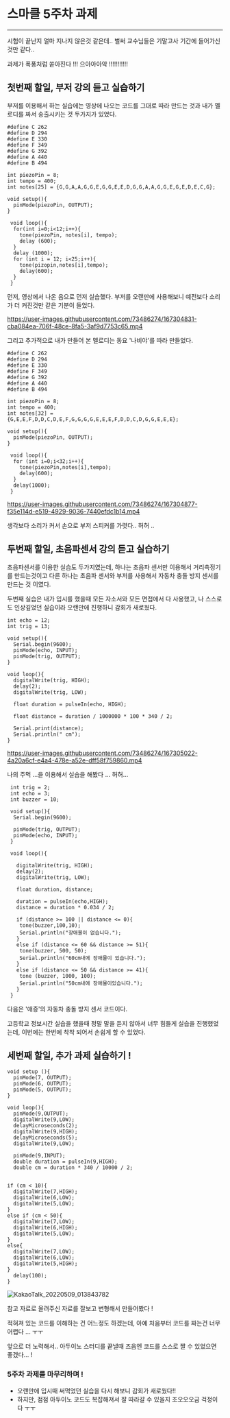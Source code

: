 # 스마클 5주차 과제 
---
시험이 끝난지 얼마 지나지 않은것 같은데.. 벌써 교수님들은 기말고사 기간에 들어가신것만 같다..

과제가 폭풍처럼 쏟아진다 !!! 으아아아악 !!!!!!!!!!!



## 첫번째 할일, 부저 강의 듣고 실습하기 
부저를 이용해서 하는 실습에는 영상에 나오는 코드를 그대로 따라 만드는 것과 내가 멜로디를 짜서 송출시키는 것 두가지가 있었다. 
```
#define C 262
#define D 294
#define E 330
#define F 349 
#define G 392
#define A 440
#define B 494

int piezoPin = 8;
int tempo = 400;
int notes[25] = {G,G,A,A,G,G,E,G,G,E,E,D,G,G,A,A,G,G,E,G,E,D,E,C,G};

void setup(){
  pinMode(piezoPin, OUTPUT);
}

 void loop(){
  for(int i=0;i<12;i++){
    tone(piezoPin, notes[i], tempo);
    delay (600);
  }
  delay (1000);
  for (int i = 12; i<25;i++){
    tone(pizopin,notes[i],tempo);
    delay(600);
  }
 }
```
먼저, 영상에서 나온 음으로 먼저 실습했다.
부저를 오랜만에 사용해보니 예전보다 소리가 더 커진것만 같은 기분이 들었다.


https://user-images.githubusercontent.com/73486274/167304831-cba084ea-706f-48ce-8fa5-3af9d7753c65.mp4



그리고 추가적으로 내가 만들어 본 멜로디는 동요 '나비야'를 따라 만들었다.

~~~
#define C 262
#define D 294
#define E 330
#define F 349 
#define G 392
#define A 440
#define B 494

int piezoPin = 8;
int tempo = 400;
int notes[32] = {G,E,E,F,D,D,C,D,E,F,G,G,G,G,E,E,E,F,D,D,C,D,G,G,E,E,E};

void setup(){
  pinMode(piezoPin, OUTPUT);
}

 void loop(){
  for (int i=0;i<32;i++){
    tone(piezoPin,notes[i],tempo);
    delay(600);
  }
  delay(1000);
 }
~~~

https://user-images.githubusercontent.com/73486274/167304877-f35e114d-e519-4929-9036-7440efdc1b14.mp4

생각보다 소리가 커서 손으로 부저 스피커를 가렷다.. 허허 .. 




## 두번째 할일, 초음파센서 강의 듣고 실습하기

초음파센서를 이용한 실습도 두가지였는데, 하나는 초음파 센서만 이용해서 거리측정기를 만드는것이고 다른 하나는 초음파 센서와 부저를 사용해서 자동차 충돌 방지 센서를 만드는 것 이였다.

두번째 실습은 내가 입시를 했을때 모든 자소서와 모든 면접에서 다 사용했고, 나 스스로도 인상깊었던 실습이라 오랜만에 진행하니 감회가 새로웠다. 
```
int echo = 12;
int trig = 13;

void setup(){
  Serial.begin(9600);
  pinMode(echo, INPUT);
  pinMode(trig, OUTPUT);
}

void loop(){
  digitalWrite(trig, HIGH);
  delay(2);
  digitalWrite(trig, LOW);

  float duration = pulseIn(echo, HIGH);

  float distance = duration / 1000000 * 100 * 340 / 2;

  Serial.print(distance);
  Serial.println(" cm");
}
```

https://user-images.githubusercontent.com/73486274/167305022-4a20a6cf-e4a4-478e-a52e-dff58f759860.mp4

나의 주먹 ...을 이용해서 실습을 해봤다 ... 허허... 

```
 int trig = 2;
 int echo = 3;
 int buzzer = 10;

 void setup(){
  Serial.begin(9600);

  pinMode(trig, OUTPUT);
  pinMode(echo, INPUT);
 }

 void loop(){

   digitalWrite(trig, HIGH);
   delay(2);
   digitalWrite(trig, LOW);

   float duration, distance;

   duration = pulseIn(echo,HIGH);
   distance = duration * 0.034 / 2;

   if (distance >= 100 || distance <= 0){
    tone(buzzer,100,10);
    Serial.println("장애물이 없습니다.");
   }
   else if (distance <= 60 && distance >= 51){
    tone(buzzer, 500, 50);
    Serial.println("60cm내에 장애물이 있습니다.");
   }
   else if (distance <= 50 && distance >= 41){
    tone (buzzer, 1000, 100);
    Serial.println("50cm내에 장애물이있습니다.");
   }
 }
```

다음은 '애증'의 자동차 충돌 방지 센서 코드이다.

고등학교 정보시간 실습을 했을때 정말 말을 듣지 않아서 너무 힘들게 실습을 진행했었는데, 이번에는 한번에 착착 되어서 손쉽게 할 수 있었다.





## 세번째 할일, 추가 과제 실습하기 ! 

```
void setup (){
  pinMode(7, OUTPUT);
  pinMode(6, OUTPUT);
  pinMode(5, OUTPUT);
}

void loop(){
  pinMode(9,OUTPUT);
  digitalWrite(9,LOW);
  delayMicroseconds(2);
  digitalWrite(9,HIGH);
  delayMicroseconds(5);
  digitalWrite(9,LOW);

  pinMode(9,INPUT);
  double duration = pulseIn(9,HIGH);
  double cm = duration * 340 / 10000 / 2;


if (cm < 10){
  digitalWrite(7,HIGH);
  digitalWrite(6,LOW);
  digitalWrite(5,LOW);
}
else if (cm < 50){
  digitalWrite(7,LOW);
  digitalWrite(6,HIGH);
  digitalWrite(5,LOW);
}
else{
  digitalWrite(7,LOW);
  digitalWrite(6,LOW);
  digitalWrite(5,HIGH);
}
  delay(100);
}
```
![KakaoTalk_20220509_013843782](https://user-images.githubusercontent.com/73486274/167306061-277cbb75-190b-478a-910b-dcde674b2da2.jpg)


참고 자료로 올려주신 자료를 잘보고 변형해서 만들어봤다 !

적혀져 있는 코드를 이해하는 건 어느정도 하겠는데, 아예 처음부터 코드를 짜는건 너무 어렵다 ... ㅜㅜ

앞으로 더 노력해서.. 아두이노 스터디를 끝낼때 즈음엔 코드를 스스로 짤 수 있었으면 좋겠다... !





### 5주차 과제를 마무리하며 !

* 오랜만에 입시때 써먹었던 실습을 다시 해보니 감회가 새로웠다!! 
* 하지만, 점점 아두이노 코드도 복잡해져서 잘 따라갈 수 있을지 조오오오금 걱정이다 ㅜㅜ 
